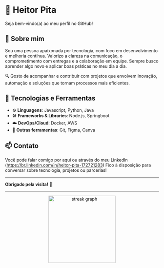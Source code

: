 # 🎯 Heitor Pita

Seja bem-vindo(a) ao meu perfil no GitHub!

## 🚀 Sobre mim

Sou uma pessoa apaixonada por tecnologia, com foco em desenvolvimento e melhoria contínua. Valorizo a clareza na comunicação, o comprometimento com entregas e a colaboração em equipe. Sempre busco aprender algo novo e aplicar boas práticas no meu dia a dia.

🔍 Gosto de acompanhar e contribuir com projetos que envolvem inovação, automação e soluções que tornam processos mais eficientes.

## 💼 Tecnologias e Ferramentas

- ⚙️ **Linguagens**: Javascript, Python, Java
- 🛠️ **Frameworks & Libraries**: Node.js, Springboot
- ☁️ **DevOps/Cloud**: Docker, AWS
- 🧰 **Outras ferramentas**: Git, Figma, Canva

## 📫 Contato

Você pode falar comigo por aqui ou através do meu LinkedIn (https://br.linkedin.com/in/heitor-pita-172721283) Fico à disposição para conversar sobre tecnologia, projetos ou parcerias!

---

**Obrigado pela visita!** 🚀  


---

<div align="center">
  <img src="https://streak-stats.demolab.com?user=heitorpita&locale=pt-br&mode=daily&theme=dark&hide_border=false&border_radius=5&order=3" height="220" alt="streak graph"  />
</div>

